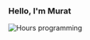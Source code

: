 ### Hello, I'm Murat
<picture>
  <img src="https://wakatime.com/badge/user/eddcd7fe-d4ee-4c18-ab18-375b9a454019.svg" alt="Hours programming" title="Time well spent 🙃" />
</picture>
